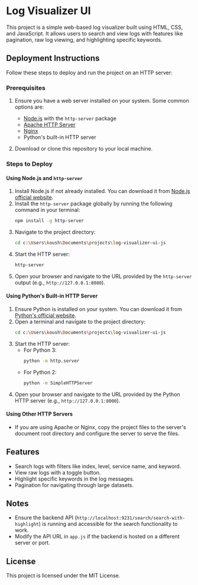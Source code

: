 # Log Visualizer UI

This project is a simple web-based log visualizer built using HTML, CSS, and JavaScript. It allows users to search and view logs with features like pagination, raw log viewing, and highlighting specific keywords.

## Deployment Instructions

Follow these steps to deploy and run the project on an HTTP server:

### Prerequisites

1. Ensure you have a web server installed on your system. Some common options are:
   - [Node.js](https://nodejs.org/) with the `http-server` package
   - [Apache HTTP Server](https://httpd.apache.org/)
   - [Nginx](https://nginx.org/)
   - Python's built-in HTTP server

2. Download or clone this repository to your local machine.

### Steps to Deploy

#### Using Node.js and `http-server`

1. Install Node.js if not already installed. You can download it from [Node.js official website](https://nodejs.org/).
2. Install the `http-server` package globally by running the following command in your terminal:
   ```bash
   npm install -g http-server
   ```
3. Navigate to the project directory:
   ```bash
   cd c:\Users\koush\Documents\projects\log-visualizer-ui-js
   ```
4. Start the HTTP server:
   ```bash
   http-server
   ```
5. Open your browser and navigate to the URL provided by the `http-server` output (e.g., `http://127.0.0.1:8080`).

#### Using Python's Built-in HTTP Server

1. Ensure Python is installed on your system. You can download it from [Python's official website](https://www.python.org/).
2. Open a terminal and navigate to the project directory:
   ```bash
   cd c:\Users\koush\Documents\projects\log-visualizer-ui-js
   ```
3. Start the HTTP server:
   - For Python 3:
     ```bash
     python -m http.server
     ```
   - For Python 2:
     ```bash
     python -m SimpleHTTPServer
     ```
4. Open your browser and navigate to the URL provided by the Python HTTP server (e.g., `http://127.0.0.1:8000`).

#### Using Other HTTP Servers

- If you are using Apache or Nginx, copy the project files to the server's document root directory and configure the server to serve the files.

## Features

- Search logs with filters like index, level, service name, and keyword.
- View raw logs with a toggle button.
- Highlight specific keywords in the log messages.
- Pagination for navigating through large datasets.

## Notes

- Ensure the backend API (`http://localhost:9231/search/search-with-highlight`) is running and accessible for the search functionality to work.
- Modify the API URL in `app.js` if the backend is hosted on a different server or port.

## License

This project is licensed under the MIT License.